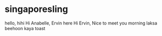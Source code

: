 # singaporesling

hello, hihi
Hi Anabelle, Ervin here
Hi Ervin, Nice to meet you
morning
laksa beehoon
kaya toast
